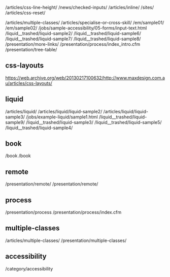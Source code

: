 /articles/css-line-height/
/news/checked-inputs/
/articles/inline/
/sites/
/articles/css-reset/

/articles/multiple-classes/
/articles/specialise-or-cross-skill/
/em/sample01/
/em/sample02/
/jobs/sample-accessibility/05-forms/input-text.html
/liquid__trashed/liquid-sample2/
/liquid__trashed/liquid-sample6/
/liquid__trashed/liquid-sample7/
/liquid__trashed/liquid-sample8/
/presentation/more-links/
/presentation/process/index_intro.cfm
/presentation/tree-table/



## css-layouts

https://web.archive.org/web/20130217100632/http://www.maxdesign.com.au/articles/css-layouts/

## liquid
/articles/liquid/
/articles/liquid/liquid-sample2/
/articles/liquid/liquid-sample3/
/jobs/example-liquid/sample1.html
/liquid__trashed/liquid-sample9/
/liquid__trashed/liquid-sample3/
/liquid__trashed/liquid-sample5/
/liquid__trashed/liquid-sample4/

## book
/book
/book

## remote
/presentation/remote/
/presentation/remote/

## process

/presentation/process
/presentation/process/index.cfm

## multiple-classes
/articles/multiple-classes/
/presentation/multiple-classes/

## accessibility
/category/accessibility
